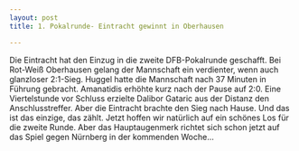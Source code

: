 ```yaml
---
layout: post
title: 1. Pokalrunde- Eintracht gewinnt in Oberhausen

---
```


Die Eintracht hat den Einzug in die zweite DFB-Pokalrunde geschafft. Bei Rot-Weiß Oberhausen gelang der Mannschaft ein verdienter, wenn auch glanzloser 2:1-Sieg. Huggel hatte die Mannschaft nach 37 Minuten in Führung gebracht. Amanatidis erhöhte kurz nach der Pause auf 2:0. Eine Viertelstunde vor Schluss erzielte Dalibor Gataric aus der Distanz den Anschlusstreffer. Aber die Eintracht brachte den Sieg nach Hause. Und das ist das einzige, das zählt. Jetzt hoffen wir natürlich auf ein schönes Los für die zweite Runde. Aber das Hauptaugenmerk richtet sich schon jetzt auf das Spiel gegen Nürnberg in der kommenden Woche...


